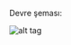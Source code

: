 Devre şeması:

![alt tag](http://3.bp.blogspot.com/-atzU1HMuMAU/U0RMbTOKzGI/AAAAAAAAB_4/7a5GLUgPxJg/s1600/Sensor+de+estacionamento.png)

